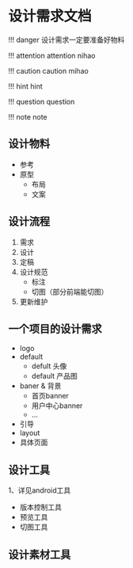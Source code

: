 # 设计需求文档

!!! danger
    设计需求一定要准备好物料

!!! attention
    attention nihao

!!! caution
    caution mihao

!!! hint
    hint

!!! question
    question

!!! note
    note

    
## 设计物料

- 参考
- 原型
    - 布局
    - 文案 

## 设计流程

1. 需求
2. 设计
3. 定稿
4. 设计规范
    - 标注
    - 切图（部分前端能切图）
5. 更新维护


## 一个项目的设计需求

- logo
- default
    - defult 头像
    - default 产品图
- baner & 背景
    + 首页banner
    + 用户中心banner
    + …
- 引导
- layout
- 具体页面


## 设计工具

1、详见android工具

- 版本控制工具
- 预览工具
- 切图工具

## 设计素材工具








